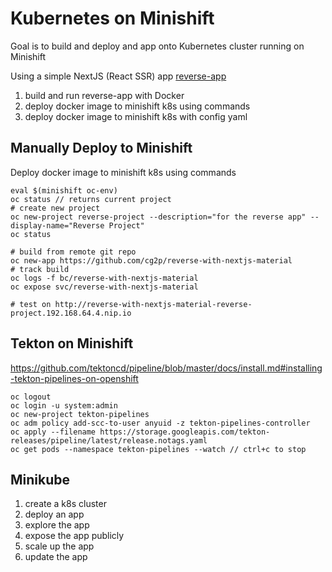 # Kubernetes on Minishift
Goal is to build and deploy and app onto Kubernetes cluster running on Minishift

Using a simple NextJS (React SSR) app [reverse-app](https://github.com/cg2p/reverse-with-nextjs-material)

1. build and run reverse-app with Docker
2. deploy docker image to minishift k8s using commands
3. deploy docker image to minishift k8s with config yaml

## Manually Deploy to Minishift
Deploy docker image to minishift k8s using commands

```
eval $(minishift oc-env)
oc status // returns current project
# create new project
oc new-project reverse-project --description="for the reverse app" --display-name="Reverse Project"
oc status
```

```
# build from remote git repo
oc new-app https://github.com/cg2p/reverse-with-nextjs-material
# track build
oc logs -f bc/reverse-with-nextjs-material
oc expose svc/reverse-with-nextjs-material

# test on http://reverse-with-nextjs-material-reverse-project.192.168.64.4.nip.io

```

##  Tekton on Minishift
https://github.com/tektoncd/pipeline/blob/master/docs/install.md#installing-tekton-pipelines-on-openshift 

```
oc logout
oc login -u system:admin
oc new-project tekton-pipelines
oc adm policy add-scc-to-user anyuid -z tekton-pipelines-controller
oc apply --filename https://storage.googleapis.com/tekton-releases/pipeline/latest/release.notags.yaml
oc get pods --namespace tekton-pipelines --watch // ctrl+c to stop
```

## Minikube
1. create a k8s cluster
2. deploy an app
3. explore the app
4. expose the app publicly
5. scale up the app
6. update the app



